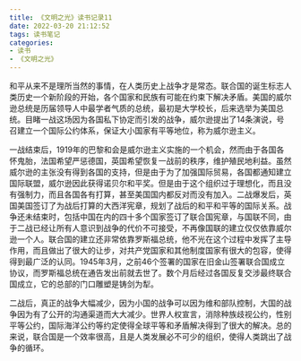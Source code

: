 ```yaml
---
title: 《文明之光》读书记录11
date: 2022-03-20 21:12:52
tags: 读书笔记
categories: 
- 读书
- 《文明之光》
---
```

和平从来不是理所当然的事情，在人类历史上战争才是常态。联合国的诞生标志人类历史一个新阶段的开始，各个国家和民族有可能在约束下解决矛盾。美国的威尔逊总统是历届领导人中最学者气质的总统，最初是大学校长，后来选举为美国总统。目睹一战这场因为各国私下协定而引发的战争，威尔逊提出了14条演说，号召建立一个国际公约体系，保证大小国家有平等地位，称为威尔逊主义。

一战结束后，1919年的巴黎和会是威尔逊主义实施的一个机会，然而由于各国各怀鬼胎，法国希望严惩德国，英国希望恢复一战前的秩序，维护殖民地利益。虽然威尔逊的主张没有得到各国的支持，但是由于为了加强国际贸易，各国都通知建立国际联盟，威尔逊因此获得诺贝尔和平奖。但是由于这个组织过于理想化，而且没有强制力，而且各国各有打算，甚至美国国内都反对而没有加入。二战爆发后，英国美国签订了为战后打算的大西洋宪章，规划了战后的和平和平等的国际关系。战争还未结束时，包括中国在内的四十多个国家签订了联合国宪章，与国联不同，由于二战已经让所有人意识到战争的代价不可接受，不再像国联的建立仅仅依靠威尔逊一个人。联合国的建立还非常依靠罗斯福总统，他不光在这个过程中发挥了主导作用，而且做出了很大的让步，对共产党国家和其他制度国家有很大的包容，使得得到最广泛的认同。1945年3月，之前46个签署的国家在旧金山签署联合国成立协议，而罗斯福总统在通告发出前就去世了。数个月后经过各国反复交涉最终联合国成立，它的总部的门口雕塑是铸剑为犁。

二战后，真正的战争大幅减少，因为小国的战争可以因为维和部队控制，大国的战争因为有了公开的沟通渠道而大大减少。世界人权宣言，消除种族歧视公约，性别平等公约，国际海洋公约等约定使得全球平等和矛盾解决得到了很大的解决。总的来说，联合国是一个效率很高，且是人类发展必不可少的组织，使得人类跳出了战争的循环。
